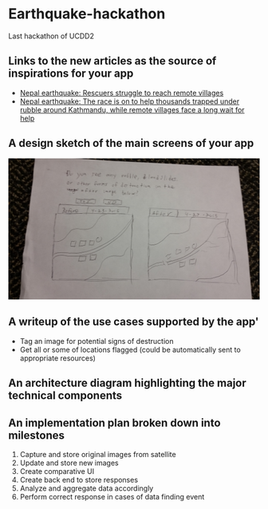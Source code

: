 # Earthquake-hackathon
Last hackathon of UCDD2
## Links to the new articles as the source of inspirations for your app

* [Nepal earthquake: Rescuers struggle to reach remote villages](http://www.ft.com/cms/s/0/838455e4-ec0e-11e4-b428-00144feab7de.html#slide0)
* [Nepal earthquake: The race is on to help thousands trapped under rubble around Kathmandu, while remote villages face a long wait for help](http://www.independent.co.uk/news/world/asia/nepal-earthquake-the-race-is-on-to-help-thousands-trapped-under-rubble-around-kathmandu-while-remote-villages-face-a-long-wait-for-help-10204416.html)

## A design sketch of the main screens of your app

![Image](earthquake.jpg)
## A writeup of the use cases supported by the app'
* Tag an image for potential signs of destruction
* Get all or some of locations flagged (could be automatically sent to appropriate resources)

## An architecture diagram highlighting the major technical components
## An implementation plan broken down into milestones
1. Capture and store original images from satellite 
2. Update and store new images
3. Create comparative UI
4. Create back end to store responses
5. Analyze and aggregate data accordingly 
6. Perform correct response in cases of data finding event
